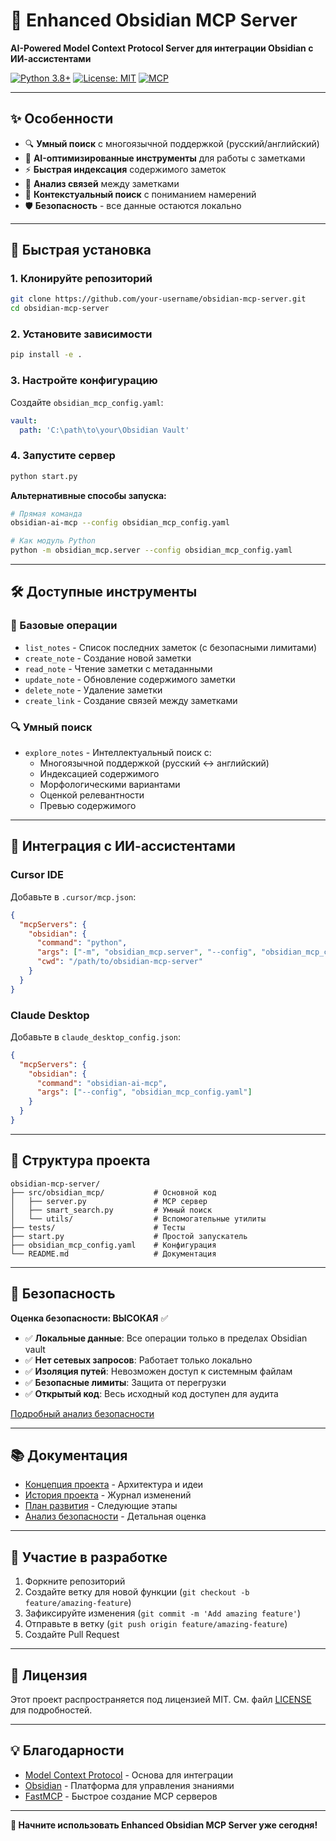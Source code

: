 # 🧠 Enhanced Obsidian MCP Server

**AI-Powered Model Context Protocol Server для интеграции Obsidian с ИИ-ассистентами**

[![Python 3.8+](https://img.shields.io/badge/python-3.8+-blue.svg)](https://www.python.org/downloads/)
[![License: MIT](https://img.shields.io/badge/License-MIT-green.svg)](https://opensource.org/licenses/MIT)
[![MCP](https://img.shields.io/badge/MCP-Compatible-purple.svg)](https://github.com/modelcontextprotocol)

---

## ✨ Особенности

- 🔍 **Умный поиск** с многоязычной поддержкой (русский/английский)
- 🤖 **AI-оптимизированные инструменты** для работы с заметками
- ⚡ **Быстрая индексация** содержимого заметок
- 🔗 **Анализ связей** между заметками
- 🎯 **Контекстуальный поиск** с пониманием намерений
- 🛡️ **Безопасность** - все данные остаются локально

---

## 🚀 Быстрая установка

### 1. Клонируйте репозиторий
```bash
git clone https://github.com/your-username/obsidian-mcp-server.git
cd obsidian-mcp-server
```

### 2. Установите зависимости
```bash
pip install -e .
```

### 3. Настройте конфигурацию
Создайте `obsidian_mcp_config.yaml`:
```yaml
vault:
  path: 'C:\path\to\your\Obsidian Vault'
```

### 4. Запустите сервер
```bash
python start.py
```

**Альтернативные способы запуска:**
```bash
# Прямая команда
obsidian-ai-mcp --config obsidian_mcp_config.yaml

# Как модуль Python
python -m obsidian_mcp.server --config obsidian_mcp_config.yaml
```

---

## 🛠️ Доступные инструменты

### 📝 Базовые операции
- `list_notes` - Список последних заметок (с безопасными лимитами)
- `create_note` - Создание новой заметки
- `read_note` - Чтение заметки с метаданными
- `update_note` - Обновление содержимого заметки
- `delete_note` - Удаление заметки
- `create_link` - Создание связей между заметками

### 🔍 Умный поиск
- `explore_notes` - Интеллектуальный поиск с:
  - Многоязычной поддержкой (русский ↔ английский)
  - Индексацией содержимого
  - Морфологическими вариантами
  - Оценкой релевантности
  - Превью содержимого

---

## 🎯 Интеграция с ИИ-ассистентами

### Cursor IDE
Добавьте в `.cursor/mcp.json`:
```json
{
  "mcpServers": {
    "obsidian": {
      "command": "python",
      "args": ["-m", "obsidian_mcp.server", "--config", "obsidian_mcp_config.yaml"],
      "cwd": "/path/to/obsidian-mcp-server"
    }
  }
}
```

### Claude Desktop
Добавьте в `claude_desktop_config.json`:
```json
{
  "mcpServers": {
    "obsidian": {
      "command": "obsidian-ai-mcp",
      "args": ["--config", "obsidian_mcp_config.yaml"]
    }
  }
}
```

---

## 📁 Структура проекта

```
obsidian-mcp-server/
├── src/obsidian_mcp/           # Основной код
│   ├── server.py               # MCP сервер
│   ├── smart_search.py         # Умный поиск
│   └── utils/                  # Вспомогательные утилиты
├── tests/                      # Тесты
├── start.py                    # Простой запускатель
├── obsidian_mcp_config.yaml    # Конфигурация
└── README.md                   # Документация
```

---

## 🔐 Безопасность

**Оценка безопасности: ВЫСОКАЯ** ✅

- ✅ **Локальные данные**: Все операции только в пределах Obsidian vault
- ✅ **Нет сетевых запросов**: Работает только локально
- ✅ **Изоляция путей**: Невозможен доступ к системным файлам
- ✅ **Безопасные лимиты**: Защита от перегрузки
- ✅ **Открытый код**: Весь исходный код доступен для аудита

[Подробный анализ безопасности](MCP_SECURITY_ANALYSIS.md)

---

## 📚 Документация

- [Концепция проекта](obsidian_mcp_concept.md) - Архитектура и идеи
- [История проекта](PROJECT_CONTEXT_HISTORY.md) - Журнал изменений
- [План развития](PHASE_2_DETAILED_PLAN.md) - Следующие этапы
- [Анализ безопасности](MCP_SECURITY_ANALYSIS.md) - Детальная оценка

---

## 🤝 Участие в разработке

1. Форкните репозиторий
2. Создайте ветку для новой функции (`git checkout -b feature/amazing-feature`)
3. Зафиксируйте изменения (`git commit -m 'Add amazing feature'`)
4. Отправьте в ветку (`git push origin feature/amazing-feature`)
5. Создайте Pull Request

---

## 📄 Лицензия

Этот проект распространяется под лицензией MIT. См. файл [LICENSE](LICENSE) для подробностей.

---

## 💡 Благодарности

- [Model Context Protocol](https://github.com/modelcontextprotocol) - Основа для интеграции
- [Obsidian](https://obsidian.md) - Платформа для управления знаниями
- [FastMCP](https://github.com/pydantic/fastmcp) - Быстрое создание MCP серверов

---

**🚀 Начните использовать Enhanced Obsidian MCP Server уже сегодня!**